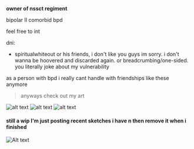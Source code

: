 **owner of nssct regiment**

bipolar II comorbid bpd

feel free to int 

dni:
- spiritualwhiteout or his friends, i don't like you guys im sorry. i don't wanna be hoovered and discarded again. or breadcrumbing/one-sided. you literally joke about my vulnerability

as a person with bpd i really cant handle with friendships like these anymore
 
> anyways check out my art

![alt text](https://files.catbox.moe/p3im38.png)
![alt text](https://files.catbox.moe/d80ahu.jpg)
![alt text](https://files.catbox.moe/n75jco.png)
#### still a wip I'm just posting recent sketches i have n then remove it when i finished
![Alt text](https://files.catbox.moe/ztam00.jpg)
